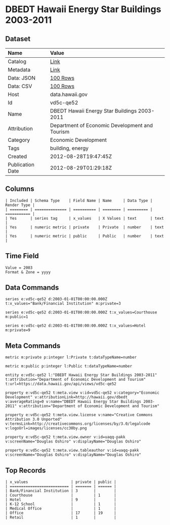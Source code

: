 # DBEDT Hawaii Energy Star Buildings 2003-2011

## Dataset

| Name | Value |
| :--- | :---- |
| Catalog | [Link](https://catalog.data.gov/dataset/dbedt-hawaii-energy-star-buildings-2003-2011-806e1) |
| Metadata | [Link](https://data.hawaii.gov/api/views/vd5c-qe52) |
| Data: JSON | [100 Rows](https://data.hawaii.gov/api/views/vd5c-qe52/rows.json?max_rows=100) |
| Data: CSV | [100 Rows](https://data.hawaii.gov/api/views/vd5c-qe52/rows.csv?max_rows=100) |
| Host | data.hawaii.gov |
| Id | vd5c-qe52 |
| Name | DBEDT Hawaii Energy Star Buildings 2003-2011 |
| Attribution | Department of Economic Development and Tourism |
| Category | Economic Development |
| Tags | building, energy |
| Created | 2012-08-28T19:47:45Z |
| Publication Date | 2012-08-29T01:29:18Z |

## Columns

```ls
| Included | Schema Type    | Field Name | Name     | Data Type | Render Type |
| ======== | ============== | ========== | ======== | ========= | =========== |
| Yes      | series tag     | x_values   | X Values | text      | text        |
| Yes      | numeric metric | private    | Private  | number    | text        |
| Yes      | numeric metric | public     | Public   | number    | text        |
```

## Time Field

```ls
Value = 2003
Format & Zone = yyyy
```

## Data Commands

```ls
series e:vd5c-qe52 d:2003-01-01T00:00:00.000Z t:x_values="Bank/Financial Institution" m:private=3

series e:vd5c-qe52 d:2003-01-01T00:00:00.000Z t:x_values=Courthouse m:public=1

series e:vd5c-qe52 d:2003-01-01T00:00:00.000Z t:x_values=Hotel m:private=9
```

## Meta Commands

```ls
metric m:private p:integer l:Private t:dataTypeName=number

metric m:public p:integer l:Public t:dataTypeName=number

entity e:vd5c-qe52 l:"DBEDT Hawaii Energy Star Buildings 2003-2011" t:attribution="Department of Economic Development and Tourism" t:url=https://data.hawaii.gov/api/views/vd5c-qe52

property e:vd5c-qe52 t:meta.view v:id=vd5c-qe52 v:category="Economic Development" v:attributionLink=http://hawaii.gov/dbedt v:averageRating=0 v:name="DBEDT Hawaii Energy Star Buildings 2003-2011" v:attribution="Department of Economic Development and Tourism"

property e:vd5c-qe52 t:meta.view.license v:name="Creative Commons Attribution 3.0 Unported" v:termsLink=http://creativecommons.org/licenses/by/3.0/legalcode v:logoUrl=images/licenses/cc30by.png

property e:vd5c-qe52 t:meta.view.owner v:id=uaqq-pakk v:screenName="Douglas Oshiro" v:displayName="Douglas Oshiro"

property e:vd5c-qe52 t:meta.view.tableauthor v:id=uaqq-pakk v:screenName="Douglas Oshiro" v:displayName="Douglas Oshiro"
```

## Top Records

```ls
| x_values                   | private | public | 
| ========================== | ======= | ====== | 
| Bank/Financial Institution | 3       |        | 
| Courthouse                 |         | 1      | 
| Hotel                      | 9       |        | 
| K-12 School                |         | 1      | 
| Medical Office             |         | 1      | 
| Office                     | 17      | 19     | 
| Retail                     | 1       |        | 
```